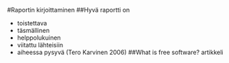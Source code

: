 #Raportin kirjoittaminen
##Hyvä raportti on
- toistettava
- täsmällinen
- helppolukuinen
- viitattu lähteisiin
- aiheessa pysyvä
(Tero Karvinen 2006)
##What is free software? artikkeli
